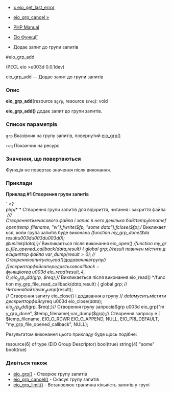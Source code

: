 - [« eio_get_last_error](function.eio-get-last-error.md)
- [eio_grp_cancel »](function.eio-grp-cancel.md)

- [PHP Manual](index.md)
- [Eio Функції](ref.eio.md)
- Додає запит до групи запитів

#eio_grp_add

(PECL eio \>u003d 0.0.1dev)

eio_grp_add — Додає запит до групи запитів

### Опис

**eio_grp_add**(resource `$grp`, resource `$req`): void

**eio_grp_add()** додає запит до групи запитів.

### Список параметрів

`grp`
Вказівник на групу запитів, повернутий
[eio_grp()](function.eio-grp.md)

`req`
Покажчик на ресурс

### Значення, що повертаються

Функція не повертає значення після виконання.

### Приклади

**Приклад #1 Створення групи запитів**

` <?php/* * Створення групи запитів для відкриття, читання і закриття файла *///Створеннятимчасового файла і запис в него декілька байт$temp_filename  fopen($temp_filename, "w");fwrite($fp, "some data");fclose($fp);/* Викликається, коли група запитів буде виконана */function my_grp_done($da $resultu003du003du003d0); @unlink($data);}/* Викликається після виконання eio_open() */function my_grp_file_opened_callback($data, $result) { global $grp; // $result повинен містити дескриптор файла var_dump($result > 0); // Створення запиту eio_read() і додавання в групу // Дескриптор файла передається в callback-функцію $req u003d eio_read($result, 4, 0, ; eio_grp_add($grp, $req);}/* Викликається після виконання eio_read() */function my_grp_file_read_callback($data, $result) { global $grp; // Читання байтів var_dump($result); // Створення запиту eio_close() і додавання в групу // $data мусить містити дескриптор файлу $req u003d eio_close($data); eio_grp_add($grp, $req);}// Створення групу запросів$grp u003d eio_grp("my_grp_done", $temp_filename);var_dump($grp);// Створення запросу e | $temp_filename, EIO_O_RDWR EIO_O_APPEND, NULL, EIO_PRI_DEFAULT, "my_grp_file_opened_callback", NULL);

Результатом виконання цього прикладу буде щось подібне:

resource(6) of type (EIO Group Descriptor)
bool(true)
string(4) "some"
bool(true)

### Дивіться також

- [eio_grp()](function.eio-grp.md) - Створює групу запитів
- [eio_grp_cancel()](function.eio-grp-cancel.md) - Скасує групу
запитів
- [eio_grp_limit()](function.eio-grp-limit.md) - Встановлює
гранична кількість запитів у групі
